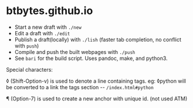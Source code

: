 # btbytes.github.io

* Start a new draft with `./new`
* Edit a draft with `./edit`
* Publish a draft(locally) with `./lish` (faster tab completion, no conflict with `push`)
* Compile and push the built webpages with `./push`
* See `bari` for the build script. Uses pandoc, make, and python3.

Special characters:

◊ (Shift-Option-v) is used to denote a line containing tags. eg: ◊python will be converted to a link the tags section -- `/index.html#python`

¶ (Option-7) is used to create a new anchor with unique id. (not used ATM)